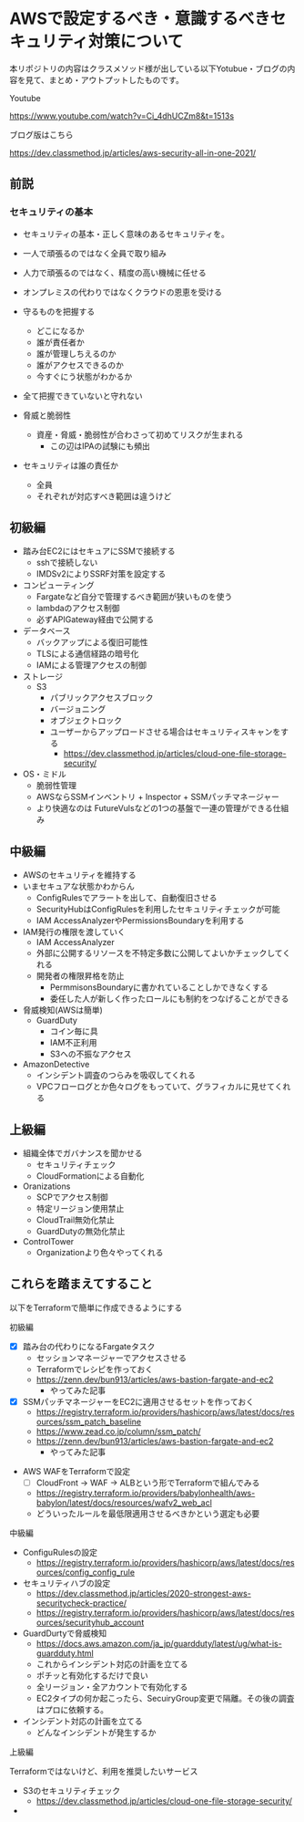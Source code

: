 # AWSで設定するべき・意識するべきセキュリティ対策について

本リポジトリの内容はクラスメソッド様が出している以下Yotubue・ブログの内容を見て、まとめ・アウトプットしたものです。

Youtube

https://www.youtube.com/watch?v=Ci_4dhUCZm8&t=1513s

ブログ版はこちら

https://dev.classmethod.jp/articles/aws-security-all-in-one-2021/


## 前説

### セキュリティの基本

- セキュリティの基本・正しく意味のあるセキュリティを。
- 一人で頑張るのではなく全員で取り組み
- 人力で頑張るのではなく、精度の高い機械に任せる
- オンプレミスの代わりではなくクラウドの恩恵を受ける

- 守るものを把握する
  - どこになるか
  - 誰が責任者か
  - 誰が管理しちえるのか
  - 誰がアクセスできるのか
  - 今すぐにう状態がわかるか
- 全て把握できていないと守れない

- 脅威と脆弱性
  - 資産・脅威・脆弱性が合わさって初めてリスクが生まれる
    - この辺はIPAの試験にも頻出

- セキュリティは誰の責任か
  - 全員
  - それぞれが対応すべき範囲は違うけど


## 初級編

- 踏み台EC2にはセキュアにSSMで接続する
  - sshで接続しない
  - IMDSv2によりSSRF対策を設定する
- コンピューティング
  - Fargateなど自分で管理するべき範囲が狭いものを使う
  - lambdaのアクセス制御
  - 必ずAPIGateway経由で公開する
- データベース
  - バックアップによる復旧可能性
  - TLSによる通信経路の暗号化
  - IAMによる管理アクセスの制御
- ストレージ
  - S3
    - パブリックアクセスブロック
    - バージョニング
    - オブジェクトロック
    - ユーザーからアップロードさせる場合はセキュリティスキャンをする
      - https://dev.classmethod.jp/articles/cloud-one-file-storage-security/
- OS・ミドル
  - 脆弱性管理
  - AWSならSSMインベントリ + Inspector + SSMパッチマネージャー
  - より快適なのは FutureVulsなどの1つの基盤で一連の管理ができる仕組み

## 中級編

- AWSのセキュリティを維持する
- いまセキュアな状態かわからん
  - ConfigRulesでアラートを出して、自動復旧させる
  - SecurityHubはConfigRulesを利用したセキュリティチェックが可能
  - IAM AccessAnalyzerやPermissionsBoundaryを利用する
- IAM発行の権限を渡していく
  - IAM AccessAnalyzer
  - 外部に公開するリソースを不特定多数に公開してよいかチェックしてくれる
  - 開発者の権限昇格を防止
    - PermmisonsBoundaryに書かれていることしかできなくする
    - 委任した人が新しく作ったロールにも制約をつなげることができる
- 脅威検知(AWSは簡単)
  - GuardDuty
    - コイン毎に具
    - IAM不正利用
    - S3への不振なアクセス
- AmazonDetective
  - インシデント調査のつらみを吸収してくれる
  - VPCフローログとか色々ログをもっていて、グラフィカルに見せてくれる

## 上級編

- 組織全体でガバナンスを聞かせる
  - セキュリティチェック
  - CloudFormationによる自動化
- Oranizations
  - SCPでアクセス制御
  - 特定リージョン使用禁止
  - CloudTrail無効化禁止
  - GuardDutyの無効化禁止
- ControlTower
  - Organizationより色々やってくれる

## これらを踏まえてすること

以下をTerraformで簡単に作成できるようにする

初級編

- [x] 踏み台の代わりになるFargateタスク
  - セッションマネージャーでアクセスさせる
  - Terraformでレシピを作っておく
  - https://zenn.dev/bun913/articles/aws-bastion-fargate-and-ec2
    - やってみた記事
- [x] SSMパッチマネージャーをEC2に適用させるセットを作っておく
  - https://registry.terraform.io/providers/hashicorp/aws/latest/docs/resources/ssm_patch_baseline
  - https://www.zead.co.jp/column/ssm_patch/
  - https://zenn.dev/bun913/articles/aws-bastion-fargate-and-ec2
    - やってみた記事
- AWS WAFをTerraformで設定
  - [ ] CloudFront -> WAF -> ALBという形でTerraformで組んでみる
  - https://registry.terraform.io/providers/babylonhealth/aws-babylon/latest/docs/resources/wafv2_web_acl
  - どういったルールを最低限適用させるべきかという選定も必要

中級編

- ConfiguRulesの設定
  - https://registry.terraform.io/providers/hashicorp/aws/latest/docs/resources/config_config_rule
- セキュリティハブの設定
  - https://dev.classmethod.jp/articles/2020-strongest-aws-securitycheck-practice/
  - https://registry.terraform.io/providers/hashicorp/aws/latest/docs/resources/securityhub_account
- GuardDurtyで脅威検知
  - https://docs.aws.amazon.com/ja_jp/guardduty/latest/ug/what-is-guardduty.html
  - これからインシデント対応の計画を立てる
  - ポチッと有効化するだけで良い
  - 全リージョン・全アカウントで有効化する
  - EC2タイプの何か起こったら、SecuiryGroup変更で隔離。その後の調査はプロに依頼する。
- インシデント対応の計画を立てる
  - どんなインシデントが発生するか

上級編


Terraformではないけど、利用を推奨したいサービス

- S3のセキュリティチェック
  - https://dev.classmethod.jp/articles/cloud-one-file-storage-security/
- 
